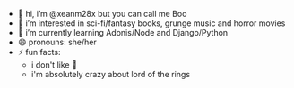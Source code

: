 - 👋 hi, i’m @xeanm28x but you can call me Boo
- 👀 i’m interested in sci-fi/fantasy books, grunge music and horror movies
- 🌱 i’m currently learning Adonis/Node and Django/Python
- 😄 pronouns: she/her
- ⚡ fun facts:
  - i don't like 🍓
  - i'm absolutely crazy about lord of the rings
<!---
xeanm28x/xeanm28x is a ✨ special ✨ repository because its `README.md` (this file) appears on your GitHub profile.
You can click the Preview link to take a look at your changes.
--->
